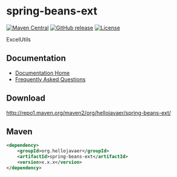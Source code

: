 # spring-beans-ext
[![Maven Central](https://maven-badges.herokuapp.com/maven-central/org.hellojavaer/spring-beans-ext/badge.svg)](https://maven-badges.herokuapp.com/maven-central/org.hellojavaer/spring-beans-ext/)
[![GitHub release](https://img.shields.io/github/release/hellojavaer/spring-beans-ext.svg)](https://github.com/hellojavaer/spring-beans-ext/releases)
[![License](https://img.shields.io/badge/license-Apache%202-4EB1BA.svg)](https://www.apache.org/licenses/LICENSE-2.0.html)

ExcelUtils

## Documentation

- [Documentation Home](https://github.com/hellojavaer/spring-beans-ext/wiki)
- [Frequently Asked Questions](https://github.com/hellojavaer/spring-beans-ext/wiki/faq)


## Download

http://repo1.maven.org/maven2/org/hellojavaer/spring-beans-ext/

## Maven

```xml
<dependency>
    <groupId>org.hellojavaer</groupId>
    <artifactId>spring-beans-ext</artifactId>
    <version>x.x.x</version>
</dependency>
```
